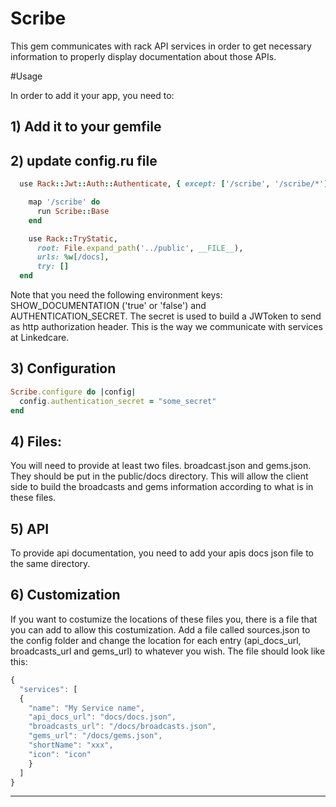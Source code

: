 <h1>Scribe</h1>


This gem communicates with rack API services in order to get necessary information to properly display documentation about those APIs.

#Usage

In order to add it your app, you need to:

## 1) Add it to your gemfile
## 2) update config.ru file
  ```ruby
    use Rack::Jwt::Auth::Authenticate, { except: ['/scribe', '/scribe/*'], secret: ENV['AUTHENTICATION_SECRET'] }

      map '/scribe' do
        run Scribe::Base
      end

      use Rack::TryStatic,
        root: File.expand_path('../public', __FILE__),
        urls: %w[/docs],
        try: []
    end

  ```

Note that you need the following environment keys:
SHOW_DOCUMENTATION ('true' or 'false') and AUTHENTICATION_SECRET. The secret is used to build a JWToken to send as http authorization header. This is the way we communicate with services at Linkedcare.

## 3) Configuration
  ```ruby
  Scribe.configure do |config|
    config.authentication_secret = "some_secret"
  end
  ```

## 4) Files:
  You will need to provide at least two files. broadcast.json and gems.json. They should be put in the public/docs directory. This will allow the client side to build the broadcasts and gems information according to what is in these files.

## 5) API
  To provide api documentation, you need to add your apis docs json file to the same directory.
## 6) Customization
  If you want to costumize the locations of these files you, there is a file that you can add to allow this costumization. Add a file called sources.json to the config folder and change the location for each entry (api_docs_url, broadcasts_url and gems_url) to whatever you wish. The file should look like this:

```javascript
{
  "services": [
  {
    "name": "My Service name",
    "api_docs_url": "docs/docs.json",
    "broadcasts_url": "/docs/broadcasts.json",
    "gems_url": "/docs/gems.json",
    "shortName": "xxx",
    "icon": "icon"
    }
  ]
}
```
---

